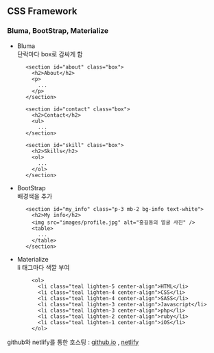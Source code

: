 ## CSS Framework
### Bluma, BootStrap, Materialize

+ Bluma  
단락마다 box로 감싸게 함
```
      <section id="about" class="box">
        <h2>About</h2>
        <p>
          ...
        </p>
      </section>

      <section id="contact" class="box">
        <h2>Contact</h2>
        <ul>
          ...
      </section>

      <section id="skill" class="box">
        <h2>Skills</h2>
        <ol>
          ...
        </ol>
      </section>
```

+ BootStrap  
배경색을 추가
```
      <section id="my_info" class="p-3 mb-2 bg-info text-white">
        <h2>My info</h2>
        <img src="images/profile.jpg" alt="홍길동의 얼굴 사진" />
        <table>
          ...
        </table>
      </section>
```
+ Materialize  
li 태그마다 색깔 부여
```
        <ol>
          <li class="teal lighten-5 center-align">HTML</li>
          <li class="teal lighten-4 center-align">CSS</li>
          <li class="teal lighten-4 center-align">SASS</li>
          <li class="teal lighten-3 center-align">Javascript</li>
          <li class="teal lighten-3 center-align">php</li>
          <li class="teal lighten-2 center-align">ruby</li>
          <li class="teal lighten-1 center-align">iOS</li>
        </ol>
```

github와 netlify를 통한 호스팅 : 
[github.io](https://kdh5107.github.io/GAME_PGM/css_study/) , 
[netlify](https://css-study.netlify.app/)

